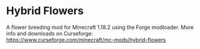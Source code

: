 # Hybrid Flowers

A flower breeding mod for Minecraft 1.18.2 using the Forge modloader. More info and downloads on Curseforge: https://www.curseforge.com/minecraft/mc-mods/hybrid-flowers